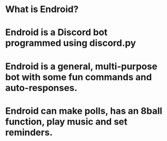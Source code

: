 # What is Endroid?

# Endroid is a Discord bot programmed using discord.py

# Endroid is a general, multi-purpose bot with some fun commands and auto-responses.

# Endroid can make polls, has an 8ball function, play music and set reminders.